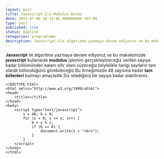 ```yaml
---
layout: post
title: Javascript ile Modulus Bulma
date: 2015-07-06 16:15:02.000000000 +03:00
type: post
published: true
status: publish
categories: programlama
description: Javascript ile algoritma yazmaya devam ediyoruz ve bu makalemizde javascript kullanarak modulus işlemini gerçekleştireceğiz.verilen sayıya kadar
---
```


**Javascript** ile algoritma yazmaya devam ediyoruz ve bu makalemizde **javascript** kullanarak **modulus** işlemini gerçekleştireceğiz.verilen sayıya kadar bölümünden kalanı sıfır olanı süzeceğiz böylelikle hangi sayıların tam olarak bölündüğünü görebileceğiz.Bu örneğimizde 48 sayısına kadar **tam bölenleri** bulmayı amaçladık.Siz istediğiniz bir sayıya kadar alabilirsiniz.

    <!DOCTYPE html>
    <html xmlns="http://www.w3.org/1999/xhtml">
    <head>
        <title></title>
    </head>
    <body>
        <script type="text/javascript">
            x = 48; b = 0;
            for (s = 0; s <= x; s++) {
                b = x % s;
                if (b == 0) {
                    document.write(s + "<br>");
                }
            }
        </script>
    </body>
    </html>
